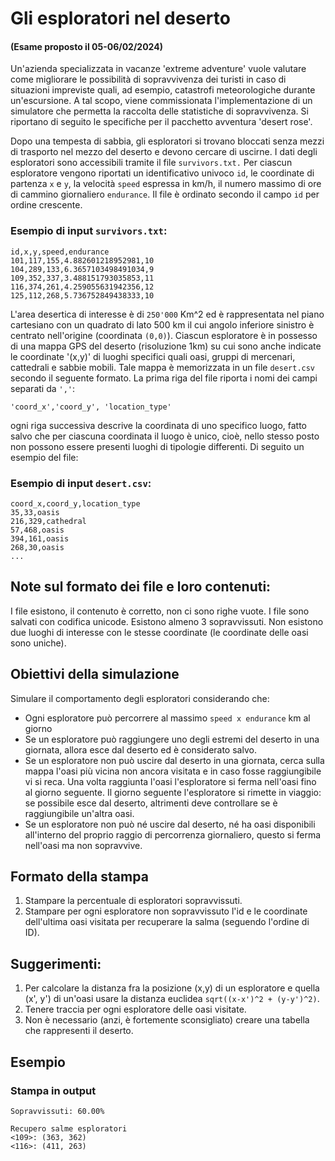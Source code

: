 # Gli esploratori nel deserto

#### (Esame proposto il 05-06/02/2024)

Un'azienda specializzata in vacanze 'extreme adventure' vuole valutare come migliorare le possibilità di sopravvivenza dei turisti in caso di situazioni impreviste quali, ad esempio, catastrofi meteorologiche durante un'escursione. A tal scopo, viene commissionata l'implementazione di un simulatore che permetta la raccolta delle statistiche di sopravvivenza. Si riportano di seguito le specifiche per il pacchetto avventura 'desert rose'.

Dopo una tempesta di sabbia, gli esploratori si trovano bloccati senza mezzi di trasporto nel mezzo del deserto e devono cercare di uscirne. I dati degli esploratori sono accessibili tramite il file `survivors.txt.` Per ciascun esploratore vengono riportati un identificativo univoco `id`, le coordinate di partenza `x` e `y`, la velocità `speed` espressa in km/h, il numero massimo di ore di cammino giornaliero `endurance`. Il file è ordinato secondo il campo `id` per ordine crescente.

### Esempio di input `survivors.txt`:

    id,x,y,speed,endurance
    101,117,155,4.882601218952981,10
    104,289,133,6.3657103498491034,9
    109,352,337,3.488151793035853,11
    116,374,261,4.259055631942356,12
    125,112,268,5.736752849438333,10

L'area desertica di interesse è di `250'000` Km^2 ed è rappresentata nel piano cartesiano con un quadrato di lato 500 km il cui angolo inferiore sinistro è centrato nell'origine (coordinata `(0,0)`). Ciascun esploratore è in possesso di una mappa GPS del deserto (risoluzione 1km) su cui sono anche indicate le coordinate '(x,y)' di luoghi specifici quali oasi, gruppi di mercenari, cattedrali e sabbie mobili. Tale mappa è memorizzata in un file `desert.csv` secondo il seguente formato. La prima riga del file riporta i nomi dei campi separati da `','`:

    'coord_x','coord_y', 'location_type'

ogni riga successiva descrive la coordinata di uno specifico luogo, fatto salvo che per ciascuna coordinata il luogo è unico, cioè, nello stesso posto non possono essere presenti luoghi di tipologie differenti. Di seguito un esempio del file:

### Esempio di input `desert.csv`:

    coord_x,coord_y,location_type
    35,33,oasis
    216,329,cathedral
    57,468,oasis
    394,161,oasis
    268,30,oasis
    ...

## Note sul formato dei file e loro contenuti:

I file esistono, il contenuto è corretto, non ci sono righe vuote. I file sono salvati con codifica unicode. Esistono almeno 3 sopravvissuti. Non esistono due luoghi di interesse con le stesse coordinate (le coordinate delle oasi sono uniche).

## Obiettivi della simulazione

Simulare il comportamento degli esploratori considerando che: 

- Ogni esploratore può percorrere al massimo `speed x endurance` km al giorno 
- Se un esploratore può raggiungere uno degli estremi del deserto in una giornata, allora esce dal deserto ed è considerato salvo. 
- Se un esploratore non può uscire dal deserto in una giornata, cerca sulla mappa l'oasi più vicina non ancora visitata e in caso fosse raggiungibile vi si reca. Una volta raggiunta l'oasi l'esploratore si ferma nell'oasi fino al giorno seguente. Il giorno seguente l'esploratore si rimette in viaggio: se possibile esce dal deserto, altrimenti deve controllare se è raggiungibile un'altra oasi. 
- Se un esploratore non può né uscire dal deserto, né ha oasi disponibili all'interno del proprio raggio di percorrenza giornaliero, questo si ferma nell'oasi ma non sopravvive.

## Formato della stampa

1. Stampare la percentuale di esploratori sopravvissuti.
2. Stampare per ogni esploratore non sopravvissuto l'id e le coordinate dell'ultima oasi visitata per recuperare la salma (seguendo l'ordine di ID).

## Suggerimenti:

1. Per calcolare la distanza fra la posizione (x,y) di un esploratore e quella (x', y') di un'oasi usare la distanza euclidea `sqrt((x-x')^2 + (y-y')^2)`.
2. Tenere traccia per ogni esploratore delle oasi visitate.
3. Non è necessario (anzi, è fortemente sconsigliato) creare una tabella che rappresenti il deserto.

## Esempio

### Stampa in output

    Sopravvissuti: 60.00%

    Recupero salme esploratori
    <109>: (363, 362)
    <116>: (411, 263)